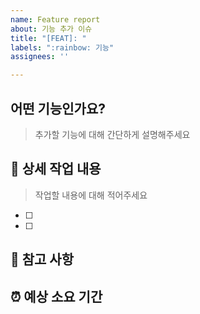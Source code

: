 ```yaml
---
name: Feature report
about: 기능 추가 이슈
title: "[FEAT]: "
labels: ":rainbow: 기능"
assignees: ''

---
```


## 어떤 기능인가요?
> 추가할 기능에 대해 간단하게 설명해주세요


## 🔨 상세 작업 내용
> 작업할 내용에 대해 적어주세요
- [ ] 
- [ ]

## 📄 참고 사항

## ⏰ 예상 소요 기간
